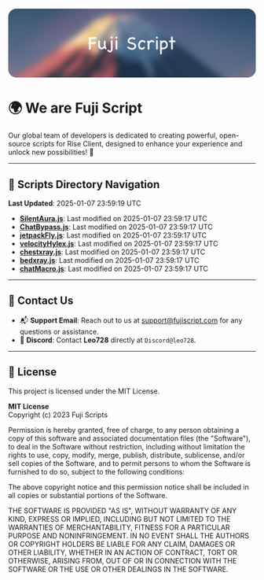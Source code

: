 ![Banner](.github/b.webp)

# 🌍 **We are Fuji Script**

Our global team of developers is dedicated to creating powerful, open-source scripts for Rise Client, designed to enhance your experience and unlock new possibilities! 🌟

---
<!-- SCRIPTS_NAVIGATION_START -->
## 📂 **Scripts Directory Navigation**

**Last Updated**: 2025-01-07 23:59:19 UTC

- **[SilentAura.js](scripts/SilentAura.js)**: Last modified on 2025-01-07 23:59:17 UTC
- **[ChatBypass.js](scripts/ChatBypass.js)**: Last modified on 2025-01-07 23:59:17 UTC
- **[jetpackFly.js](scripts/jetpackFly.js)**: Last modified on 2025-01-07 23:59:17 UTC
- **[velocityHylex.js](scripts/velocityHylex.js)**: Last modified on 2025-01-07 23:59:17 UTC
- **[chestxray.js](scripts/chestxray.js)**: Last modified on 2025-01-07 23:59:17 UTC
- **[bedxray.js](scripts/bedxray.js)**: Last modified on 2025-01-07 23:59:17 UTC
- **[chatMacro.js](scripts/chatMacro.js)**: Last modified on 2025-01-07 23:59:17 UTC

<!-- SCRIPTS_NAVIGATION_END -->

---

## 💬 **Contact Us**  
- 📬 **Support Email**: Reach out to us at [support@fujiscript.com](mailto:support@fujiscript.com) for any questions or assistance.  
- 💬 **Discord**: Contact **Leo728** directly at `Discord@leo728`.

---

## 📜 **License**

This project is licensed under the MIT License.  

**MIT License**  
Copyright (c) 2023 Fuji Scripts  

Permission is hereby granted, free of charge, to any person obtaining a copy of this software and associated documentation files (the "Software"), to deal in the Software without restriction, including without limitation the rights to use, copy, modify, merge, publish, distribute, sublicense, and/or sell copies of the Software, and to permit persons to whom the Software is furnished to do so, subject to the following conditions:  

The above copyright notice and this permission notice shall be included in all copies or substantial portions of the Software.  

THE SOFTWARE IS PROVIDED "AS IS", WITHOUT WARRANTY OF ANY KIND, EXPRESS OR IMPLIED, INCLUDING BUT NOT LIMITED TO THE WARRANTIES OF MERCHANTABILITY, FITNESS FOR A PARTICULAR PURPOSE AND NONINFRINGEMENT. IN NO EVENT SHALL THE AUTHORS OR COPYRIGHT HOLDERS BE LIABLE FOR ANY CLAIM, DAMAGES OR OTHER LIABILITY, WHETHER IN AN ACTION OF CONTRACT, TORT OR OTHERWISE, ARISING FROM, OUT OF OR IN CONNECTION WITH THE SOFTWARE OR THE USE OR OTHER DEALINGS IN THE SOFTWARE.  
